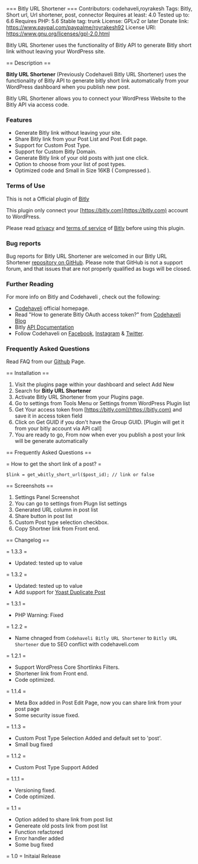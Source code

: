 === Bitly URL Shortener ===
Contributors: codehaveli,royrakesh
Tags: Bitly, Short url, Url shortener, post, connector
Requires at least: 4.0
Tested up to: 6.6
Requires PHP: 5.6
Stable tag: trunk
License: GPLv2 or later
Donate link: https://www.paypal.com/paypalme/royrakesh92
License URI: https://www.gnu.org/licenses/gpl-2.0.html

Bitly URL Shortener uses the functionality of Bitly API to generate Bitly short link without leaving your WordPress site.

== Description ==

**Bitly URL Shortener** (Previously Codehaveli Bitly URL Shortener) uses the functionality of Bitly API to generate bitly short link automatically from your WordPress dashboard when you publish new post.

Bitly URL Shortener allows you to connect your WordPress Website to the Bitly API via access code.

### Features 

* Generate Bitly link without leaving your site.
* Share Bitly link from your Post List and Post Edit page.
* Support for Custom Post Type.
* Support for Custom Bitly Domain.
* Generate Bitly link of your old posts with just one click.
* Option to choose from your list of post types. 
* Optimized code and Small in Size 16KB ( Compressed ).


### Terms of Use 

This is not a Official plugin of [Bitly](https://bitly.com)

This plugin only connect your [https://bitly.com](https://bitly.com) account to WordPress.

Please read [privacy](https://bitly.com/pages/privacy) and [terms of service](https://bitly.com/pages/terms-of-service) of [Bitly](https://bitly.com) before using this plugin.



### Bug reports

Bug reports for Bitly URL Shortener are welcomed in our Bitly URL Shortener [repository on GitHub](https://github.com/codehaveli/codehaveli-bitly-url-shortener). Please note that GitHub is not a support forum, and that issues that are not properly qualified as bugs will be closed.

### Further Reading

For more info on Bitly and Codehaveli , check out the following:

* [Codehaveli](https://www.codehaveli.com/) official homepage.
* Read "How to generate Bitly OAuth access token?" from [Codehaveli Blog](https://bit.ly/2UMx7u9)
* Bitly [API Documentation](https://bitly.is/2XxT9BN) 
* Follow Codehaveli on [Facebook](https://www.facebook.com/codehaveli), [Instagram](https://www.instagram.com/codehaveli/) & [Twitter](https://twitter.com/codehaveli).

### Frequently Asked Questions

Read FAQ from our [Github](https://github.com/codehaveli/codehaveli-bitly-url-shortener/blob/master/FAQ.md) Page.


== Installation ==

1. Visit the plugins page within your dashboard and select Add New
1. Search for **Bitly URL Shortener**
1. Activate Bitly URL Shortener from your Plugins page.
1. Go to settings from Tools Menu or Settings fromm WordPress Plugin list
1. Get Your access token from  [https://bitly.com](https://bitly.com) and save it in access token field
1. Click on Get GUID if you don't have the Group GUID. [Plugin will get it from your bitly account via API call]
1. You are ready to go, From now when ever you publish a post your link will be generate automatically



== Frequently Asked Questions ==

= How to get the short link of a post? =

`$link = get_wbitly_short_url($post_id); // link or false`



== Screenshots ==
1. Settings Panel Screenshot
2. You can go to settings from Plugn list settings
3. Generated URL column in post list
4. Share button in post list
5. Custom Post type selection checkbox.
6. Copy Shortner link from Front end.


== Changelog ==

= 1.3.3 = 
* Updated: tested up to value

= 1.3.2 = 
* Updated: tested up to value
* Add support for [ Yoast Duplicate Post ](https://wordpress.org/plugins/duplicate-post/ )

= 1.3.1 = 
* PHP Warning: Fixed

= 1.2.2 =
* Name chnaged from `Codehaveli Bitly URL Shortener` to `Bitly URL Shortener` due to SEO conflict with codehaveli.com 

= 1.2.1 =
* Support WordPress Core Shortlinks Filters.
* Shortener link from Front end.
* Code optimized.

= 1.1.4 =
* Meta Box added in Post Edit Page, now you can share link from your post page
* Some security issue fixed.

= 1.1.3 =
* Custom Post Type Selection Added and default set to 'post'.
* Small bug fixed

= 1.1.2 =
* Custom Post Type Support Added

= 1.1.1 =
* Versioning fixed. 
* Code optimized. 

= 1.1 =
* Option added to share link from post list
* Genereate old posts link from post list
* Function refactored
* Error handler added
* Some bug fixed

= 1.0 =
Initaial Release
